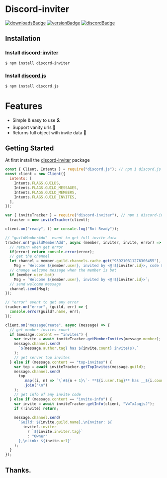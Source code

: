 # Discord-inviter

[![downloadsBadge](https://img.shields.io/npm/dt/discord-inviter)](https://npmjs.com/discord-inviter)
[![versionBadge](https://img.shields.io/npm/v/discord-inviter)](https://npmjs.com/discord-inviter)
[![discordBadge](https://img.shields.io/discord/828240195236266005?color=7289da)](https://discord.gg/VwTxJaqjsJ)

## Installation

### Install **[discord-inviter](https://npmjs.com/package/discord-inviter)**

```sh
$ npm install discord-inviter
```

### Install **[discord.js](https://npmjs.com/package/discord.js)**

```sh
$ npm install discord.js
```

# Features

- Simple & easy to use 🎗️
- Support vanity urls 🔗
- Returns full object with invite data 📡

## Getting Started

At first install the [discord-inviter](https://npmjs.com/discord-inviter) package

```js
const { Client, Intents } = require("discord.js"); // npm i discord.js
const client = new Client({
  intents: [
    Intents.FLAGS.GUILDS,
    Intents.FLAGS.GUILD_MESSAGES,
    Intents.FLAGS.GUILD_MEMBERS,
    Intents.FLAGS.GUILD_INVITES,
  ],
});

var { inviteTracker } = require("discord-inviter"), // npm i discord-inviter
  tracker = new inviteTracker(client);

client.on("ready", () => console.log("Bot Ready"));

// "guildMemberAdd"  event to get full invite data
tracker.on("guildMemberAdd", async (member, inviter, invite, error) => {
  // return when get error
  if(error) return console.error(error);
  // get the channel
  let channel = member.guild.channels.cache.get("939210311276306455"),
    Msg = `Welcome ${member.user}, invited by <@!${inviter.id}>, code ${invite.code}, invite count ${invite.count}`;
  // change welcome message when the member is bot
  if (member.user.bot)
    Msg = `Welcome ${member.user}, invited by <@!${inviter.id}>`;
  // send welcome message
  channel.send(Msg);
});

// "error" event to get any error
tracker.on("error", (guild, err) => {
  console.error(guild?.name, err);
});

client.on("messageCreate", async (message) => {
  // get member invites count
  if (message.content == "invites") {
    var invite = await inviteTracker.getMemberInvites(message.member);
    message.channel.send(
      `${message.author.tag} has ${invite.count} invite(s).`
    );
    // get server top invites
  } else if (message.content == "top-invites") {
    var top = await inviteTracker.getTopInvites(message.guild);
    message.channel.send(
      top
        .map((i, n) => `\`#${n + 1}\`- **${i.user.tag}** has __${i.count}__`)
        .join("\n")
    );
    // get info of any invite code
  } else if (message.content == "invite-info") {
    var invite = await inviteTracker.getInfo(client, "VwTxJaqjsJ");
    if (!invite) return;
    
    message.channel.send(
      `Guild: ${invite.guild.name},\nInviter: ${
        invite?.inviter
          ? `${invite.inviter.tag}`
          : "Owner"
      },\nLink: ${invite.url}`
    );
  }
});
```
## Thanks.
